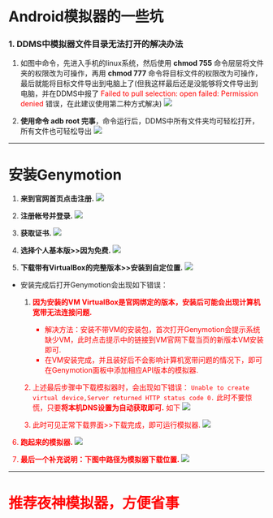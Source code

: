 # Android模拟器的一些坑

### 1. DDMS中模拟器文件目录无法打开的解决办法

1. 如图中命令，先进入手机的linux系统，然后使用 **chmod 755** 命令层层将文件夹的权限改为可操作，再用 **chmod 777** 命令将目标文件的权限改为可操作，最后就能将目标文件导出到电脑上了(但我这样最后还是没能够将文件导出到电脑，并在DDMS中报了 <font color=red>Failed to pull selection: open failed: Permission denied</font> 错误，在此建议使用第二种方式解决)
![](https://imgconvert.csdnimg.cn/aHR0cDovL2ltZy5ibG9nLmNzZG4ubmV0LzIwMTcwNjE2MTE0MTE3MzE2)

2. **使用命令 adb root 完事**，命令运行后，DDMS中所有文件夹均可轻松打开，所有文件也可轻松导出
![](https://imgconvert.csdnimg.cn/aHR0cDovL2ltZy5ibG9nLmNzZG4ubmV0LzIwMTcwNjE2MTE0NjM0NzI2)
			
---

# 安装Genymotion

1. **来到官网首页点击注册.**
![](https://imgconvert.csdnimg.cn/aHR0cDovL2ltZy5ibG9nLmNzZG4ubmV0LzIwMTYwMzA2MDEyMjI4NDU2)

2. **注册帐号并登录.**
![](https://imgconvert.csdnimg.cn/aHR0cDovL2ltZy5ibG9nLmNzZG4ubmV0LzIwMTYwMzA2MDEyMjM4MjY5)

3. **获取证书.**
![](https://imgconvert.csdnimg.cn/aHR0cDovL2ltZy5ibG9nLmNzZG4ubmV0LzIwMTYwMzA2MDEyMjQ0NzU0)

4. **选择个人基本版>>因为免费.**
![](https://imgconvert.csdnimg.cn/aHR0cDovL2ltZy5ibG9nLmNzZG4ubmV0LzIwMTYwMzA2MDEyMjUxNDI2)

5. **下载带有VirtualBox的完整版本>>安装到自定位置.**
![](https://imgconvert.csdnimg.cn/aHR0cDovL2ltZy5ibG9nLmNzZG4ubmV0LzIwMTYwMzA2MDEyMjU4NDI2)

- 安装完成后打开Genymotion会出现如下错误：

	1. <font color=red>**因为安装的VM  VirtualBox是官网绑定的版本，安装后可能会出现计算机宽带无法连接问题.**
		- 解决方法：安装不带VM的安装包，首次打开Genymotion会提示系统缺少VM，此时点击提示中的链接到VM官网下载当页的新版本VM安装即可.
		- 在VM安装完成，并且装好后不会影响计算机宽带问题的情况下，即可在Genymotion面板中添加相应API版本的模拟器.
	2. 上述最后步骤中下载模拟器时，会出现如下错误：
`Unable to create virtual device,Server returned HTTP status code 0.`
此时不要惊慌，只要<font color=red>**将本机DNS设置为自动获取即可.** 如下
![](https://imgconvert.csdnimg.cn/aHR0cDovL2ltZy5ibG9nLmNzZG4ubmV0LzIwMTYwMzA2MDEyMzA1Njc4)

	3. 此时可见正常下载界面>>下载完成，即可运行模拟器.
![](https://imgconvert.csdnimg.cn/aHR0cDovL2ltZy5ibG9nLmNzZG4ubmV0LzIwMTYwMzA2MDE0NjQ5Njg5)

6. **跑起来的模拟器.**
![](https://imgconvert.csdnimg.cn/aHR0cDovL2ltZy5ibG9nLmNzZG4ubmV0LzIwMTYwMzA2MDIwNDI0ODM2)


7. **最后一个补充说明：下图中路径为模拟器下载位置.**
![](https://imgconvert.csdnimg.cn/aHR0cDovL2ltZy5ibG9nLmNzZG4ubmV0LzIwMTYwMzA2MDE0NTAxNTE2)

---

# 推荐夜神模拟器，方便省事